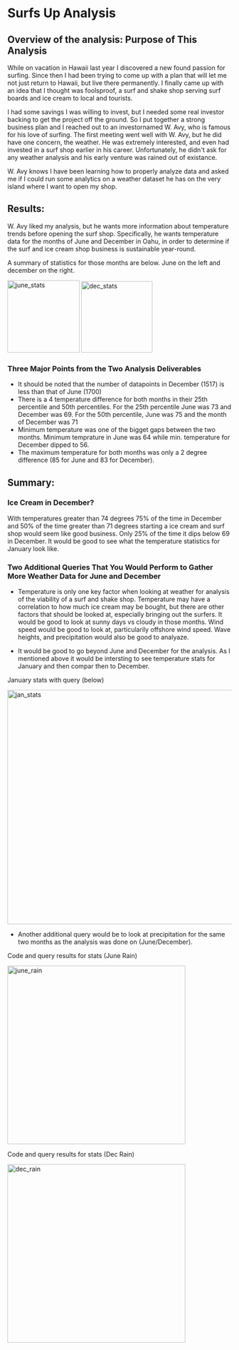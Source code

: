# Surfs Up Analysis
## Overview of the analysis: Purpose of This Analysis

While on vacation in Hawaii last year I discovered a new found passion for surfing. Since then I had been trying to come up with a plan that will let me not just return to Hawaii, but live there permanently. I finally came up with an idea that I thought was foolsproof, a surf and shake shop serving surf boards and ice cream to local and tourists. 

I had some savings I was willing to invest, but I needed some real investor backing to get the project off the ground. So I put together a strong business plan and I reached out to an investornamed W. Avy, who is famous for his love of surfing. The first meeting went well with W. Avy, but he did have one concern, the weather. He was extremely interested, and even had invested in a surf shop earlier in his career. Unfortunately, he didn't ask for any weather analysis and his early venture was rained out of existance. 

W. Avy knows I have been learning how to properly analyze data and asked me if I could run some analytics on a weather dataset he has on the very island where I want to open my shop.


## Results: 

W. Avy liked my analysis, but he wants more information about temperature trends before opening the surf shop. Specifically, he wants temperature data for the months of June and December in Oahu, in order to determine if the surf and ice cream shop business is sustainable year-round.

A summary of statistics for those months are below. June on the left and december on the right.

<img width="162" alt="june_stats" src="https://user-images.githubusercontent.com/102890151/171055643-b92034c8-5bb9-46a0-8503-e1c21b5c5124.png"> <img width="160" alt="dec_stats" src="https://user-images.githubusercontent.com/102890151/171055652-78c74b8e-f900-47c3-9685-cc8aff243e00.png">

### Three Major Points from the Two Analysis Deliverables

* It should be noted that the number of datapoints in December (1517) is less than that of June (1700)
* There is a 4 temperature difference for both months in their 25th percentile and 50th percentiles. For the 25th percentile June was 73 and December was 69. For the 50th percentile, June was 75 and the month of December was 71
* Minimum temperature was one of the bigget gaps between the two months. Minimum temprature in June was 64 while min. temperature for December dipped to 56.
* The maximum temperature for both months was only a 2 degree difference (85 for June and 83 for December).

## Summary: 
### Ice Cream in December?

With temperatures greater than 74 degrees 75% of the time in December and 50% of the time greater than 71 degrees starting a ice cream and surf shop would seem like good business. Only 25% of the time it dips below 69 in December. It would be good to see what the temperature statistics for January look like.

### Two Additional Queries That You Would Perform to Gather More Weather Data for June and December

* Temperature is only one key factor when looking at weather for analysis of the viability of a surf and shake shop. Temperature may have a correlation to how much ice cream may be bought, but there are other factors that should be looked at, especially bringing out the surfers. It would be good to look at sunny days vs cloudy in those months. Wind speed would be good to look at, particularily offshore wind speed. Wave heights, and precipitation would also be good to analyaze. 

* It would be good to go beyond June and December for the analysis. As I mentioned above it would be intersting to see temperature stats for January and then compar then to December.

January stats with query (below)

<img width="525" alt="jan_stats" src="https://user-images.githubusercontent.com/102890151/171063531-fdc31f27-ab64-4198-bd15-cdbe8238fd97.png">

* Another additional query would be to look at precipitation for the same two months as the analysis was done on (June/December). 

Code and query results for stats (June Rain)

<img width="400" alt="june_rain" src="https://user-images.githubusercontent.com/102890151/171068837-d4d512a5-f60f-4a79-9be1-a529a0f0c1b1.png">

Code and query results for stats (Dec Rain)

<img width="400" alt="dec_rain" src="https://user-images.githubusercontent.com/102890151/171068839-2622bd92-0b32-48fc-bcb8-136063c177ac.png">


